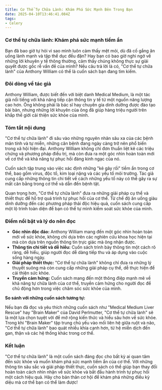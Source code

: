 ```yaml
---
title: Cơ Thể Tự Chữa Lành: Khám Phá Sức Mạnh Bên Trong Bạn
date: 2025-04-10T13:46:41.084Z
tags:   
- Celery
---
```


### Cơ thể tự chữa lành: Khám phá sức mạnh tiềm ẩn

Bạn đã bao giờ tự hỏi vì sao mình luôn cảm thấy mệt mỏi, dù đã cố gắng ăn uống lành mạnh và tập thể dục đều đặn? Hay bạn có bao giờ nghi ngờ về những lời khuyên y tế thông thường, cảm thấy chúng không thực sự giải quyết được gốc rễ vấn đề của mình? Nếu câu trả lời là có, "Cơ thể tự chữa lành" của Anthony William có thể là cuốn sách bạn đang tìm kiếm.

### Đôi dòng về tác giả

Anthony William, được biết đến với biệt danh Medical Medium, là một tác giả nổi tiếng với khả năng tiếp cận thông tin y tế từ một nguồn năng lượng cao hơn. Ông không phải là bác sĩ hay chuyên gia dinh dưỡng được đào tạo bài bản, nhưng những lời khuyên của ông đã giúp hàng triệu người trên khắp thế giới cải thiện sức khỏe của mình.

### Tóm tắt nội dung

"Cơ thể tự chữa lành" đi sâu vào những nguyên nhân sâu xa của các bệnh mãn tính và tự miễn, những căn bệnh đang ngày càng trở nên phổ biến trong xã hội hiện đại. Anthony William không chỉ đơn thuần liệt kê các triệu chứng và phương pháp điều trị, mà còn đưa ra một góc nhìn hoàn toàn mới về cơ thể và khả năng tự phục hồi đáng kinh ngạc của nó.

Cuốn sách tập trung vào việc xác định những "kẻ gây rối" tiềm ẩn trong cơ thể, bao gồm virus, độc tố, kim loại nặng và các yếu tố môi trường. Tác giả cung cấp những thông tin chi tiết về cách những yếu tố này có thể gây ra sự mất cân bằng trong cơ thể và dẫn đến bệnh tật.

Quan trọng hơn, "Cơ thể tự chữa lành" đưa ra những giải pháp cụ thể và thiết thực để hỗ trợ quá trình tự phục hồi của cơ thể. Từ chế độ ăn uống giàu dinh dưỡng đến các phương pháp thải độc hiệu quả, cuốn sách cung cấp một lộ trình toàn diện để bạn có thể tự mình kiểm soát sức khỏe của mình.

### Điểm nổi bật và lý do nên đọc

*   **Góc nhìn độc đáo:** Anthony William mang đến một góc nhìn hoàn toàn mới về sức khỏe, không chỉ dựa trên các nghiên cứu khoa học hiện tại mà còn dựa trên nguồn thông tin trực giác mà ông nhận được.
*   **Thông tin chi tiết và dễ hiểu:** Cuốn sách trình bày thông tin một cách rõ ràng, dễ hiểu, giúp người đọc dễ dàng tiếp thu và áp dụng vào cuộc sống hàng ngày.
*   **Giải pháp thiết thực:** "Cơ thể tự chữa lành" không chỉ đưa ra những lý thuyết suông mà còn cung cấp những giải pháp cụ thể, dễ thực hiện để cải thiện sức khỏe.
*   **Truyền cảm hứng:** Cuốn sách mang đến một thông điệp mạnh mẽ về khả năng tự chữa lành của cơ thể, truyền cảm hứng cho người đọc để chủ động hơn trong việc chăm sóc sức khỏe của mình.

**So sánh với những cuốn sách tương tự:**

Nếu bạn đã đọc và yêu thích những cuốn sách như "Medical Medium Liver Rescue" hay "Brain Maker" của David Perlmutter, "Cơ thể tự chữa lành" sẽ là một lựa chọn tuyệt vời để mở rộng kiến thức và hiểu sâu hơn về sức khỏe. Trong khi "Brain Maker" tập trung chủ yếu vào mối liên hệ giữa ruột và não, "Cơ thể tự chữa lành" bao quát nhiều khía cạnh hơn, từ hệ miễn dịch đến gan, thận và các hệ thống khác trong cơ thể.

### Kết luận

"Cơ thể tự chữa lành" là một cuốn sách đáng đọc cho bất kỳ ai quan tâm đến sức khỏe và muốn khám phá sức mạnh tiềm ẩn của cơ thể. Với những thông tin sâu sắc và giải pháp thiết thực, cuốn sách có thể giúp bạn thay đổi hoàn toàn cách nhìn nhận về sức khỏe và bắt đầu hành trình tự phục hồi một cách hiệu quả. Hãy cho bản thân cơ hội để khám phá những điều kỳ diệu mà cơ thể bạn có thể làm được!
